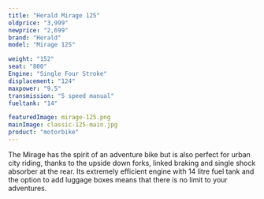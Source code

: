 ```yaml
---
title: "Herald Mirage 125"
oldprice: "3,999"
newprice: "2,699"
brand: "Herald"
model: "Mirage 125"

weight: "152"
seat: "800"
Engine: "Single Four Stroke"
displacement: "124"
maxpower: "9.5"
transmission: "5 speed manual"
fueltank: "14"

featuredImage: mirage-125.png
mainImage: classic-125-main.jpg
product: "motorbike"
---
```


The Mirage has the spirit of an adventure bike but is also perfect for urban city riding, thanks to the upside down forks, linked braking and single shock absorber at the rear. Its extremely efficient engine with 14 litre fuel tank and the option to add luggage boxes means that there is no limit to your adventures.